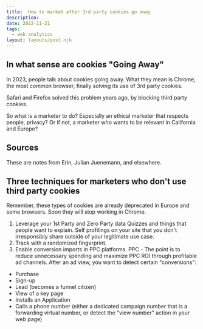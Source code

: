 ```yaml
---
title:  How to market after 3rd party cookies go away
description:
date: 2022-11-21
tags:
  - web analytics
layout: layouts/post.njk
---
```



## In what sense are cookies "Going Away"

In 2023, people talk about cookies going away. What they mean is Chrome, the most common browser, finally solving its use of 3rd party cookies.

Safari and Firefox solved this problem years ago, by blocking third party cookies.

So what is a marketer to do?  Especially an ethical marketer that respects people, privacy?  Or if not, a marketer who wants to be relevant in California and Europe?  

##  Sources
These are notes from Erin, Julian Juenemann, and elsewhere.

## Three techniques for marketers who don't use third party cookies
Remember, these types of cookies are already deprecated in Europe and some browsers.  Soon they will stop working in Chrome. 
  
1. Leverage your 1st Party and Zero Party data
Quizzes and things that people want to explain.   Self profilings on your site that you don't irresponsibly share outside of your legitimate use case.  
2. Track with a randomized fingerprint.
3. Enable conversion imports in PPC platforms.
PPC - The point is to reduce unnecessary spending and maximize PPC ROI through profitable ad channels. 
After an ad view, you want to detect certain "conversions":
* Purchase
* Sign-up
* Lead (becomes a funnel citizen)
* View of a key page
* Installs an Application
* Calls a phone number (either a dedicated campaign number that is a forwarding virtual number, or detect the "view number" action in your web page)

